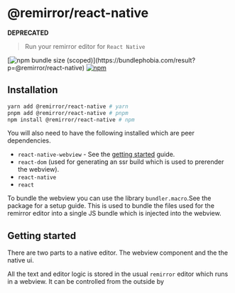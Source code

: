 # @remirror/react-native

**DEPRECATED**

> Run your remirror editor for `React Native`

[![npm bundle size (scoped)](https://img.shields.io/bundlephobia/minzip/@remirror/react-native.svg?)](https://bundlephobia.com/result?p=@remirror/react-native) [![npm](https://img.shields.io/npm/dm/@remirror/react-native.svg?&logo=npm)](https://www.npmjs.com/package/@remirror/react-native)

## Installation

```bash
yarn add @remirror/react-native # yarn
pnpm add @remirror/react-native # pnpm
npm install @remirror/react-native # npm
```

You will also need to have the following installed which are peer dependencies.

- `react-native-webview` - See the [getting started](https://github.com/react-native-webview/react-native-webview/blob/c5ae9193bd1082e97e739dba41db0db03213faa9/docs/Getting-Started.md) guide.
- `react-dom` (used for generating an ssr build which is used to prerender the webview).
- `react-native`
- `react`

To bundle the webview you can use the library `bundler.macro`.See the package for a setup guide. This is used to bundle the files used for the remirror editor into a single JS bundle which is injected into the webview.

## Getting started

There are two parts to a native editor. The webview component and the the native ui.

All the text and editor logic is stored in the usual `remirror` editor which runs in a webview. It can be controlled from the outside by
